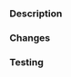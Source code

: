 <!--
	Please use the following format when naming your PR
	< Issue Number >:< Issue Description >
	e.g. PROJ-000: add widget
-->

### Description

### Changes

### Testing
